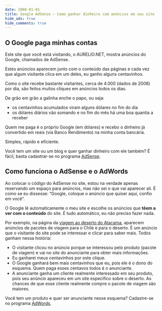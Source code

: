 ```yaml
---
date: 2008-01-01
title: Google AdSense – Como ganhar dinheiro com anúncios em seu site
hide_ads: true
hide_comments: true
---
```


## O Google paga minhas contas

Este site que você está visitando, o AURELIO.NET, mostra anúncios do Google, chamados de AdSense.

Estes anúncios aparecem junto com o conteúdo das páginas e cada vez que algum visitante clica em um deles, eu ganho alguns centavinhos.

Como o site recebe bastante visitantes, cerca de 4.000 (dados de 2008) por dia, são feitos muitos cliques em anúncios todos os dias.

De grão em grão a galinha enche o papo, ou seja:

- os centavinhos acumulados viram alguns dólares no fim do dia
- os dólares diários vão somando e no fim do mês há uma boa quantia a receber

Quem me paga é o próprio Google (em dólares) e recebo o dinheiro já convertido em reais (via Banco Rendimento) na minha conta bancária.

Simples, rápido e eficiente.

Você tem um site ou um blog e quer ganhar dinheiro com ele também? É fácil, basta cadastrar-se no programa [AdSense](https://www.google.com.br/adsense/).

## Como funciona o AdSense e o AdWords

Ao colocar o código do AdSense no site, estou na verdade apenas reservando um espaço para anúncios, mas não sei o que vai aparecer ali. É como se eu dissesse: “Google, coloque o anúncio que quiser aqui, confio em você”.

O Google lê automaticamente o meu site e escolhe os anúncios que **têem a ver com o conteúdo** do site. É tudo automático, eu não preciso fazer nada.

Por exemplo, na página da [viagem ao deserto do Atacama](http://aurelio.net/viagem/atacama/), aparecem anúncios de pacotes de viagem para o Chile e para o deserto. É um anúncio que o visitante do site pode se interessar e clicar para saber mais. Todos ganham nessa história:

- O visitante clicou no anúncio porque se interessou pelo produto (pacote de viagem) e vai no site do anunciante para obter mais informações.
- Eu ganharei meus centavinhos por este clique.
- O Google ganhará bem mais centavinhos que eu, pois ele é o dono do esquema. Quem paga esses centavos todos é o anunciante.
- A anunciante ganha um cliente realmente interessado em seu produto, pois seu anúncio apareceu em um site específico sobre o deserto. As chances de que esse cliente realmente compre o pacote de viagem são maiores.

Você tem um produto e quer ser anunciante nesse esquema? Cadastre-se no programa [AdWords](https://www.google.com.br/adwords/).
